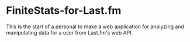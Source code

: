 # FiniteStats-for-Last.fm
This is the start of a personal to make a web application for analyzing and manipulating data for a user from Last.fm's web API.
